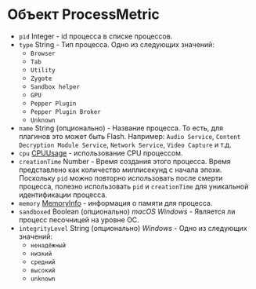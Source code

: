 # Объект ProcessMetric

* `pid` Integer - id процесса в списке процессов.
* `type` String - Тип процесса. Одно из следующих значений:
  * `Browser`
  * `Tab`
  * `Utility`
  * `Zygote`
  * `Sandbox helper`
  * `GPU`
  * `Pepper Plugin`
  * `Pepper Plugin Broker`
  * `Unknown`
* `name` String (опционально) - Название процесса. То есть, для плагинов это может быть Flash. Например: `Audio Service`, `Content Decryption Module Service`, `Network Service`, `Video Capture` и т.д.
* `cpu` [CPUUsage](cpu-usage.md) - использование CPU процессом.
* `creationTime` Number - Время создания этого процесса. Время представлено как количество миллисекунд с начала эпохи. Поскольку `pid` можно повторно использовать после смерти процесса, полезно использовать `pid` и `creationTime` для уникальной идентификации процесса.
* `memory` [MemoryInfo](memory-info.md) - информация о памяти для процесса.
* `sandboxed` Boolean (опционально) _macOS_ _Windows_ - Является ли процесс песочницей на уровне ОС.
* `integrityLevel` String (опционально) _Windows_ - Одно из следующих значений:
  * `ненадёжный`
  * `низкий`
  * `средний`
  * `высокий`
  * `unknown`

